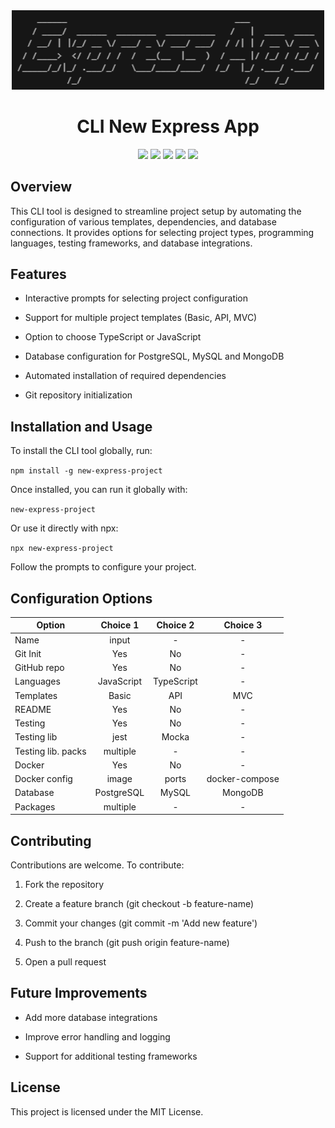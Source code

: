 <div align="center">
<img src="https://github.com/Ludvigpbf/cli-new-express-app/blob/main/public/express-app-ASCII.png?raw=true" alt="Banner" width="500">
</div>

<div align="center">
<h1> CLI New Express App</h1>
</div>

<div align="center">
 <img src="https://img.shields.io/badge/license-MIT-blue">
  <img src="https://img.shields.io/npm/v/new-express-project?label=npm@latest">
  <img src="https://img.shields.io/npm/dm/new-express-project?label=npm downloads">
  <img src="https://img.shields.io/github/contributors/Ludvigpbf/cli-new-express-app?color=green">
  <img src="https://img.shields.io/github/stars/Ludvigpbf/cli-new-express-app?style=social">
</div>

## Overview

This CLI tool is designed to streamline project setup by automating the configuration of various templates, dependencies, and database connections. It provides options for selecting project types, programming languages, testing frameworks, and database integrations.

## Features

- Interactive prompts for selecting project configuration

- Support for multiple project templates (Basic, API, MVC)

- Option to choose TypeScript or JavaScript

- Database configuration for PostgreSQL, MySQL and MongoDB

- Automated installation of required dependencies

- Git repository initialization

## Installation and Usage

To install the CLI tool globally, run:

`npm install -g new-express-project`

Once installed, you can run it globally with:

`new-express-project`

Or use it directly with npx:

`npx new-express-project`

Follow the prompts to configure your project.

## Configuration Options

| Option             |  Choice 1  |  Choice 2  |    Choice 3    |
| ------------------ | :--------: | :--------: | :------------: |
| Name               |   input    |     -      |       -        |
| Git Init           |    Yes     |     No     |       -        |
| GitHub repo        |    Yes     |     No     |       -        |
| Languages          | JavaScript | TypeScript |       -        |
| Templates          |   Basic    |    API     |      MVC       |
| README             |    Yes     |     No     |       -        |
| Testing            |    Yes     |     No     |       -        |
| Testing lib        |    jest    |   Mocka    |       -        |
| Testing lib. packs |  multiple  |     -      |       -        |
| Docker             |    Yes     |     No     |       -        |
| Docker config      |   image    |   ports    | docker-compose |
| Database           | PostgreSQL |   MySQL    |    MongoDB     |
| Packages           |  multiple  |     -      |       -        |

## Contributing

Contributions are welcome. To contribute:

1. Fork the repository

2. Create a feature branch (git checkout -b feature-name)

3. Commit your changes (git commit -m 'Add new feature')

4. Push to the branch (git push origin feature-name)

5. Open a pull request

## Future Improvements

- Add more database integrations

- Improve error handling and logging

- Support for additional testing frameworks

## License

This project is licensed under the MIT License.
